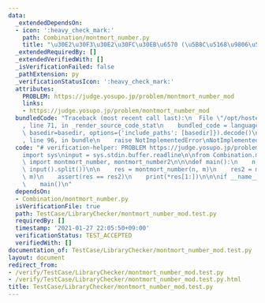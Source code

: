 ```yaml
---
data:
  _extendedDependsOn:
  - icon: ':heavy_check_mark:'
    path: Combination/montmort_number.py
    title: "\u30E2\u30F3\u30E2\u30FC\u30EB\u6570 (\u5B8C\u5168\u9806\u5217)"
  _extendedRequiredBy: []
  _extendedVerifiedWith: []
  _isVerificationFailed: false
  _pathExtension: py
  _verificationStatusIcon: ':heavy_check_mark:'
  attributes:
    PROBLEM: https://judge.yosupo.jp/problem/montmort_number_mod
    links:
    - https://judge.yosupo.jp/problem/montmort_number_mod
  bundledCode: "Traceback (most recent call last):\n  File \"/opt/hostedtoolcache/Python/3.9.5/x64/lib/python3.9/site-packages/onlinejudge_verify/documentation/build.py\"\
    , line 71, in _render_source_code_stat\n    bundled_code = language.bundle(stat.path,\
    \ basedir=basedir, options={'include_paths': [basedir]}).decode()\n  File \"/opt/hostedtoolcache/Python/3.9.5/x64/lib/python3.9/site-packages/onlinejudge_verify/languages/python.py\"\
    , line 96, in bundle\n    raise NotImplementedError\nNotImplementedError\n"
  code: "# verification-helper: PROBLEM https://judge.yosupo.jp/problem/montmort_number_mod\n\
    import sys\ninput = sys.stdin.buffer.readline\n\nfrom Combination.montmort_number\
    \ import montmort_number, montmort_number2\n\n\ndef main():\n    n, m = map(int,\
    \ input().split())\n\n    res = montmort_number(n, m)\n    res2 = montmort_number2(n,\
    \ m)\n    assert(res == res2)\n    print(*res[1:])\n\n\nif __name__ == '__main__':\n\
    \    main()\n"
  dependsOn:
  - Combination/montmort_number.py
  isVerificationFile: true
  path: TestCase/LibraryChecker/montmort_number_mod.test.py
  requiredBy: []
  timestamp: '2021-01-27 22:05:50+09:00'
  verificationStatus: TEST_ACCEPTED
  verifiedWith: []
documentation_of: TestCase/LibraryChecker/montmort_number_mod.test.py
layout: document
redirect_from:
- /verify/TestCase/LibraryChecker/montmort_number_mod.test.py
- /verify/TestCase/LibraryChecker/montmort_number_mod.test.py.html
title: TestCase/LibraryChecker/montmort_number_mod.test.py
---
```

